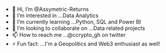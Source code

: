 - 👋 Hi, I’m @Assymetric-Returns
- 👀 I’m interested in ...Data Analytics
- 🌱 I’m currently learning ...Python, SQL and Power BI
- 💞️ I’m looking to collaborate on ...Data related projects
- 📫 How to reach me ...@ccrypto_gh on twitter
- ⚡ Fun fact: ...I'm a Geopolitics and Web3 enthusiast as well!

<!---
Assymetric-Returns/Assymetric-Returns is a ✨ special ✨ repository because its `README.md` (this file) appears on your GitHub profile.
You can click the Preview link to take a look at your changes.
--->

